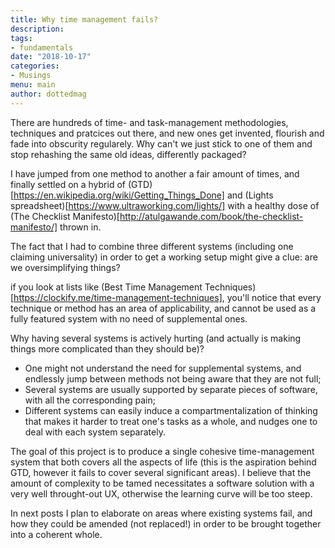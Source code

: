 ```yaml
---
title: Why time management fails?
description:
tags:
- fundamentals
date: "2018-10-17"
categories:
- Musings
menu: main
author: dottedmag
---
```


There are hundreds of time- and task-management methodologies, techniques and
pratcices out there, and new ones get invented, flourish and fade into obscurity
regularely. Why can't we just stick to one of them and stop rehashing the same
old ideas, differently packaged?

I have jumped from one method to another a fair amount of times, and finally
settled on a hybrid of (GTD)[https://en.wikipedia.org/wiki/Getting_Things_Done]
and (Lights spreadsheet)[https://www.ultraworking.com/lights/] with a healthy
dose of (The Checklist
Manifesto)[http://atulgawande.com/book/the-checklist-manifesto/] thrown in.

The fact that I had to combine three different systems (including one claiming
universality) in order to get a working setup might give a clue: are we
oversimplifying things?

if you look at lists like (Best Time Management
Techniques)[https://clockify.me/time-management-techniques], you'll notice that
every technique or method has an area of applicability, and cannot be used as a
fully featured system with no need of supplemental ones.

Why having several systems is actively hurting (and actually is making things
more complicated than they should be)?

- One might not understand the need for supplemental systems, and endlessly jump
  between methods not being aware that they are not full;
- Several systems are usually supported by separate pieces of software, with all
  the corresponding pain;
- Different systems can easily induce a compartmentalization of thinking that
  makes it harder to treat one's tasks as a whole, and nudges one to deal with
  each system separately.

The goal of this project is to produce a single cohesive time-management system
that both covers all the aspects of life (this is the aspiration behind GTD,
however it fails to cover several significant areas). I believe that the amount
of complexity to be tamed necessitates a software solution with a very well
throught-out UX, otherwise the learning curve will be too steep.

In next posts I plan to elaborate on areas where existing systems fail, and how
they could be amended (not replaced!) in order to be brought together into a
coherent whole.
